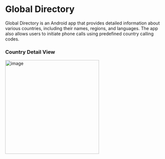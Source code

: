 # Global Directory

Global Directory is an Android app that provides detailed information about various countries, including their names, regions, and languages. The app also allows users to initiate phone calls using predefined country calling codes.

### Country Detail View

<img src="https://github.com/user-attachments/assets/51a53f4b-81eb-488f-82c0-0ba867325ea2" alt="image" width="300"/>
